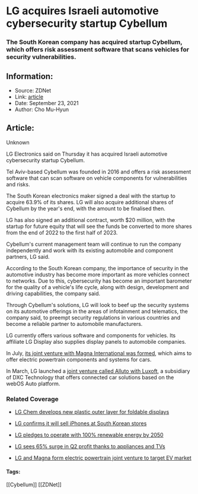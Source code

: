 # LG acquires Israeli automotive cybersecurity startup Cybellum
### The South Korean company has acquired startup Cybellum, which offers risk assessment software that scans vehicles for security vulnerabilities.

## Information:
+ Source: ZDNet
+ Link: [article](https://www.zdnet.com/article/lg-acquires-automotive-cybersecurity-startup-cybellum/)
+ Date: September 23, 2021
+ Author: Cho Mu-Hyun


## Article:
Unknown

LG Electronics said on Thursday it has acquired Israeli automotive cybersecurity startup Cybellum.

Tel Aviv-based Cybellum was founded in 2016 and offers a risk assessment software that can scan software on vehicle components for vulnerabilities and risks.   

The South Korean electronics maker signed a deal with the startup to acquire 63.9% of its shares. LG will also acquire additional shares of Cybellum by the year's end, with the amount to be finalised then.

LG has also signed an additional contract, worth $20 million, with the startup for future equity that will see the funds be converted to more shares from the end of 2022 to the first half of 2023.

Cybellum's current management team will continue to run the company independently and work with its existing automobile and component partners, LG said.

According to the South Korean company, the importance of security in the automotive industry has become more important as more vehicles connect to networks. Due to this, cybersecurity has become an important barometer for the quality of a vehicle's life cycle, along with design, development and driving capabilities, the company said.  

Through Cybellum's solutions, LG will look to beef up the security systems on its automotive offerings in the areas of infotainment and telematics, the company said, to preempt security regulations in various countries and become a reliable partner to automobile manufacturers.






LG currently offers various software and components for vehicles. Its affiliate LG Display also supplies display panels to automobile companies.

In July, [its joint venture with Magna International was formed](https://www.zdnet.com/article/lg-and-magna-form-electric-powertrain-joint-venture-to-target-ev-market/), which aims to offer electric powertrain components and systems for cars.

In March, LG launched a [joint venture called Alluto with Luxoft](https://www.zdnet.com/article/lg-and-luxoft-launch-joint-venture-alluto-for-webos-auto/), a subsidiary of DXC Technology that offers connected car solutions based on the webOS Auto platform.

### Related Coverage

* [LG Chem develops new plastic outer layer for foldable displays](/article/lg-chem-develops-new-plastic-outer-layer-for-foldable-displays/)
* [LG confirms it will sell iPhones at South Korean stores](/article/lg-confirms-it-will-sell-iphones-at-south-korean-stores/)  

* [LG pledges to operate with 100% renewable energy by 2050](/article/lg-pledges-to-operate-with-100-renewable-energy-by-2050/)  

* [LG sees 65% surge in Q2 profit thanks to appliances and TVs](/article/lg-sees-65-surge-in-q2-profit-thanks-to-appliances-and-tvs/)  

* [LG and Magna form electric powertrain joint venture to target EV market](/article/lg-and-magna-form-electric-powertrain-joint-venture-to-target-ev-market/)





#### Tags:
[[Cybellum]] [[ZDNet]]
